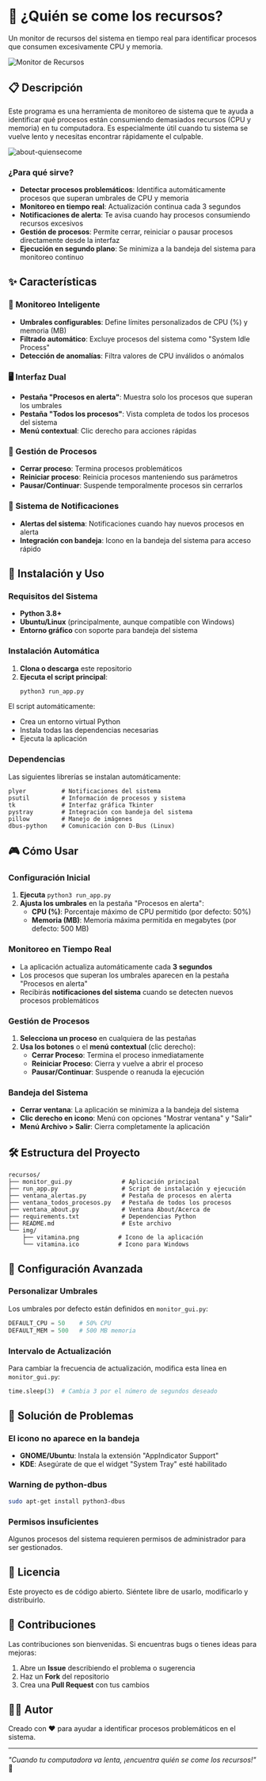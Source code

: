 # 🐸 ¿Quién se come los recursos?

Un monitor de recursos del sistema en tiempo real para identificar procesos que consumen excesivamente CPU y memoria.

![Monitor de Recursos](img/vitamina.png)

## 📋 Descripción

Este programa es una herramienta de monitoreo de sistema que te ayuda a identificar qué procesos están consumiendo demasiados recursos (CPU y memoria) en tu computadora. Es especialmente útil cuando tu sistema se vuelve lento y necesitas encontrar rápidamente el culpable.

![about-quiensecome](https://github.com/user-attachments/assets/34415df1-b17e-4fe0-a417-46edeaa18fb4)

### ¿Para qué sirve?

- **Detectar procesos problemáticos**: Identifica automáticamente procesos que superan umbrales de CPU y memoria
- **Monitoreo en tiempo real**: Actualización continua cada 3 segundos
- **Notificaciones de alerta**: Te avisa cuando hay procesos consumiendo recursos excesivos
- **Gestión de procesos**: Permite cerrar, reiniciar o pausar procesos directamente desde la interfaz
- **Ejecución en segundo plano**: Se minimiza a la bandeja del sistema para monitoreo continuo

## ✨ Características

### 🎯 Monitoreo Inteligente
- **Umbrales configurables**: Define límites personalizados de CPU (%) y memoria (MB)
- **Filtrado automático**: Excluye procesos del sistema como "System Idle Process"
- **Detección de anomalías**: Filtra valores de CPU inválidos o anómalos

### 🖥️ Interfaz Dual
- **Pestaña "Procesos en alerta"**: Muestra solo los procesos que superan los umbrales
- **Pestaña "Todos los procesos"**: Vista completa de todos los procesos del sistema
- **Menú contextual**: Clic derecho para acciones rápidas

### 🔧 Gestión de Procesos
- **Cerrar proceso**: Termina procesos problemáticos
- **Reiniciar proceso**: Reinicia procesos manteniendo sus parámetros
- **Pausar/Continuar**: Suspende temporalmente procesos sin cerrarlos

### 🔔 Sistema de Notificaciones
- **Alertas del sistema**: Notificaciones cuando hay nuevos procesos en alerta
- **Integración con bandeja**: Icono en la bandeja del sistema para acceso rápido

## 🚀 Instalación y Uso

### Requisitos del Sistema
- **Python 3.8+**
- **Ubuntu/Linux** (principalmente, aunque compatible con Windows)
- **Entorno gráfico** con soporte para bandeja del sistema

### Instalación Automática

1. **Clona o descarga** este repositorio
2. **Ejecuta el script principal**:
   ```bash
   python3 run_app.py
   ```

El script automáticamente:
- Crea un entorno virtual Python
- Instala todas las dependencias necesarias
- Ejecuta la aplicación

### Dependencias

Las siguientes librerías se instalan automáticamente:

```
plyer          # Notificaciones del sistema
psutil         # Información de procesos y sistema
tk             # Interfaz gráfica Tkinter
pystray        # Integración con bandeja del sistema
pillow         # Manejo de imágenes
dbus-python    # Comunicación con D-Bus (Linux)
```

## 🎮 Cómo Usar

### Configuración Inicial
1. **Ejecuta** `python3 run_app.py`
2. **Ajusta los umbrales** en la pestaña "Procesos en alerta":
   - **CPU (%)**: Porcentaje máximo de CPU permitido (por defecto: 50%)
   - **Memoria (MB)**: Memoria máxima permitida en megabytes (por defecto: 500 MB)

### Monitoreo en Tiempo Real
- La aplicación actualiza automáticamente cada **3 segundos**
- Los procesos que superan los umbrales aparecen en la pestaña "Procesos en alerta"
- Recibirás **notificaciones del sistema** cuando se detecten nuevos procesos problemáticos

### Gestión de Procesos
1. **Selecciona un proceso** en cualquiera de las pestañas
2. **Usa los botones** o el **menú contextual** (clic derecho):
   - **Cerrar Proceso**: Termina el proceso inmediatamente
   - **Reiniciar Proceso**: Cierra y vuelve a abrir el proceso
   - **Pausar/Continuar**: Suspende o reanuda la ejecución

### Bandeja del Sistema
- **Cerrar ventana**: La aplicación se minimiza a la bandeja del sistema
- **Clic derecho en icono**: Menú con opciones "Mostrar ventana" y "Salir"
- **Menú Archivo > Salir**: Cierra completamente la aplicación

## 🛠️ Estructura del Proyecto

```
recursos/
├── monitor_gui.py              # Aplicación principal
├── run_app.py                  # Script de instalación y ejecución
├── ventana_alertas.py          # Pestaña de procesos en alerta
├── ventana_todos_procesos.py   # Pestaña de todos los procesos
├── ventana_about.py            # Ventana About/Acerca de
├── requirements.txt            # Dependencias Python
├── README.md                   # Este archivo
└── img/
    ├── vitamina.png           # Icono de la aplicación
    └── vitamina.ico           # Icono para Windows
```

## 🔧 Configuración Avanzada

### Personalizar Umbrales
Los umbrales por defecto están definidos en `monitor_gui.py`:
```python
DEFAULT_CPU = 50    # 50% CPU
DEFAULT_MEM = 500   # 500 MB memoria
```

### Intervalo de Actualización
Para cambiar la frecuencia de actualización, modifica esta línea en `monitor_gui.py`:
```python
time.sleep(3)  # Cambia 3 por el número de segundos deseado
```

## 🐛 Solución de Problemas

### El icono no aparece en la bandeja
- **GNOME/Ubuntu**: Instala la extensión "AppIndicator Support"
- **KDE**: Asegúrate de que el widget "System Tray" esté habilitado

### Warning de python-dbus
```bash
sudo apt-get install python3-dbus
```

### Permisos insuficientes
Algunos procesos del sistema requieren permisos de administrador para ser gestionados.

## 📄 Licencia

Este proyecto es de código abierto. Siéntete libre de usarlo, modificarlo y distribuirlo.

## 🤝 Contribuciones

Las contribuciones son bienvenidas. Si encuentras bugs o tienes ideas para mejoras:

1. Abre un **Issue** describiendo el problema o sugerencia
2. Haz un **Fork** del repositorio
3. Crea una **Pull Request** con tus cambios

## 👨‍💻 Autor

Creado con ❤️ para ayudar a identificar procesos problemáticos en el sistema.

---

*"Cuando tu computadora va lenta, ¡encuentra quién se come los recursos!"* 🐸
